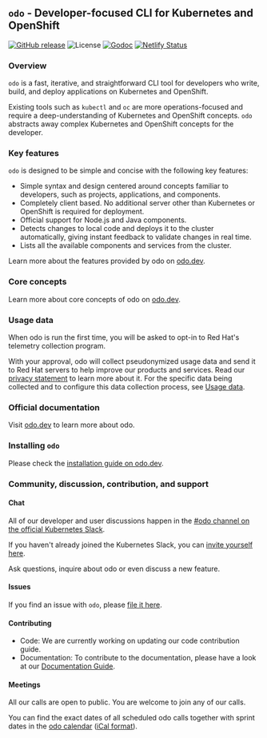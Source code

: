 `odo` - Developer-focused CLI for Kubernetes and OpenShift
---

[![GitHub release](https://img.shields.io/github/v/release/redhat-developer/odo?style=for-the-badge)](https://github.com/redhat-developer/odo/releases/latest)
![License](https://img.shields.io/github/license/redhat-developer/odo?style=for-the-badge)
[![Godoc](https://img.shields.io/badge/godoc-reference-007d9c?logo=go&logoColor=white&style=for-the-badge)](https://odo.dev/godoc)
[![Netlify Status](https://api.netlify.com/api/v1/badges/e07867b0-56a4-4905-92a9-a152ceab5f0d/deploy-status)](https://app.netlify.com/sites/odo-docusaurus-preview/deploys)


### Overview

`odo`  is a fast, iterative, and straightforward CLI tool for developers who write, build, and deploy applications on Kubernetes and OpenShift.

Existing tools such as `kubectl` and `oc` are more operations-focused and require a deep-understanding of Kubernetes and OpenShift concepts. `odo` abstracts away complex Kubernetes and OpenShift concepts for the developer.

### Key features

`odo` is designed to be simple and concise with the following key features:

* Simple syntax and design centered around concepts familiar to developers, such as projects, applications, and components.
* Completely client based. No additional server other than Kubernetes or OpenShift is required for deployment.
* Official support for Node.js and Java components.
* Detects changes to local code and deploys it to the cluster automatically, giving instant feedback to validate changes in real time.
* Lists all the available components and services from the cluster.

Learn more about the features provided by odo on [odo.dev](https://odo.dev/docs/overview/features).

### Core concepts

Learn more about core concepts of odo on [odo.dev](https://odo.dev/docs/overview/basics).


### Usage data

When odo is run the first time, you will be asked to opt-in to Red Hat's telemetry collection program.

With your approval, odo will collect pseudonymized usage data and send it to Red Hat servers to help improve our products and services. Read our [privacy statement](https://developers.redhat.com/article/tool-data-collection) to learn more about it. For the specific data being collected and to configure this data collection process, see [Usage data](USAGE_DATA.md).

### Official documentation

Visit [odo.dev](https://odo.dev/) to learn more about odo.

### Installing `odo`

Please check the [installation guide on odo.dev](https://odo.dev/docs/overview/installation/).


### Community, discussion, contribution, and support


#### Chat 

All of our developer and user discussions happen in the [#odo channel on the official Kubernetes Slack](https://kubernetes.slack.com/archives/C01D6L2NUAG).

If you haven't already joined the Kubernetes Slack, you can [invite yourself here](https://slack.k8s.io/).

Ask questions, inquire about odo or even discuss a new feature.

#### Issues

If you find an issue with `odo`, please [file it here](https://github.com/redhat-developer/odo/issues).


#### Contributing

* Code: We are currently working on updating our code contribution guide.
* Documentation: To contribute to the documentation, please have a look at our [Documentation Guide](https://github.com/redhat-developer/odo/wiki).

#### Meetings

All our calls are open to public. You are welcome to join any of our calls.

You can find the exact dates of all scheduled odo calls together with sprint dates in the [odo calendar](https://calendar.google.com/calendar/embed?src=gi0s0v5ukfqkjpnn26p6va3jfc%40group.calendar.google.com) ([iCal format](https://calendar.google.com/calendar/ical/gi0s0v5ukfqkjpnn26p6va3jfc%40group.calendar.google.com/public/basic.ics)).
